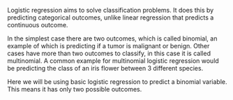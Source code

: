 
Logistic regression aims to solve classification problems. It does this by predicting categorical outcomes, unlike linear regression that predicts a continuous outcome.

In the simplest case there are two outcomes, which is called binomial,
an example of which is predicting if a tumor is malignant or benign.
Other cases have more than two outcomes to classify, in this case it is called multinomial.
A common example for multinomial logistic regression would be predicting the class of an iris flower between 3 different species.

Here we will be using basic logistic regression to predict a binomial variable. This means it has only two possible outcomes.
